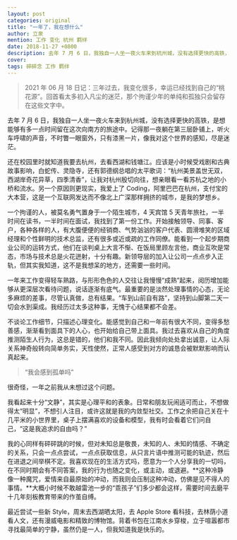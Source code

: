 ```yaml
---
layout: post
categories: original
title: "一年了，我在想什么"
author: 立泉
mention: 工作 变化 杭州 羁绊
date: 2018-11-27 +0800
description: 去年 7 月 6 日，我独自一人坐一夜火车来到杭州城，没有选择更快的高铁，是想能够有多一点时间留在这次向南方的旅途中。记得那一夜躺在第三层卧铺上，听火车呼啸的声音，不时瞥一眼窗外，只有漆黑一片，像我对这个世界的感知，尽是迷茫。
cover: 
tags: 碎碎念 工作 羁绊
---
```


> 2021 年 06 月 18 日记：三年过去，我变化很多，幸运已经找到自己的“桃花源”。回首看太多初入凡尘的迷茫，那个拘谨少年的单纯和孤独只会留存在这些文字中。

去年 7 月 6 日，我独自一人坐一夜火车来到杭州城，没有选择更快的高铁，是想能够有多一点时间留在这次向南方的旅途中。记得那一夜躺在第三层卧铺上，听火车呼啸的声音，不时瞥一眼窗外，只有漆黑一片，像我对这个世界的感知，尽是迷茫。

还在校园里时就知道我要去杭州，去看西湖和钱塘江。应该是小时候受戏剧和古典故事影响，白蛇传、灵隐寺，还有郭德纲总唱的太平歌词：“杭州美景盖世无双，西湖岸奇花异草，四季清香”，让我对杭州殷切向往，想亲眼看一看苏杭之地的小桥和流水。另一个原因则更现实，我爱上了 Coding，阿里巴巴在杭州，支付宝的大本营，这是一个互联网发达而不像北上广深那样拥挤的城市，是我的梦想乡。

一个拘谨的人，被莫名勇气置身于一个陌生城市，4 天宾馆 5 天青年旅社，一半时间在读书，一半时间在面试，我找到了第一份工作。开始接触领导、同事、客户，各种各样的人，有大腹便便的经销商、气势汹汹的客户代表、圆滑堆笑的区域经理和个性鲜明的技术总监，还有很多或近或疏的工作同僚。能看到一个起步期商业公司的运转方式，他们在谈判桌上大言不惭、在饭局里顾左言他，商业互吹是常态，市场与技术总是火花迸射，十分有趣。新领导层的加入让公司一点点步入正轨，但其实我知道，这不是我想呆的地方，还需要一些时间。

一年来工作变得轻车熟路，与形形色色的人交往让我慢慢“成熟”起来，阅历增加能够从更深层次看待问题，说话逐渐有底气。最重要的是淡然处理事情的心态，无论多麻烦的差事，尽管认真做，总有结果。“车到山前自有路”，坚持到山脚第二天一切会水到渠成。我经历过太多这种事，无愧于心结果都不会差。

不谈论工作细节，只描述心理变化。能感觉到自己和一年前有很大不同，变得多愁善感，渐渐看到面具下的人心，也开始给自己带上面具。我过去喜欢从自己的角度推测陌生人行为，这总是错的，他们和我不同。因此我倾向处处拿出诚意，让人际关系神奇般转向简单务实，天性使然，正常人感受到对方的诚恳会被默默影响而认真起来。

> “我会感到孤单吗”

很奇怪，一年之前我从未想过这个问题。

我看起来十分“文静”，其实是心理平和的表象。日常和朋友玩闹适可而止，不想做得太“明显”，不想引人注目，或许这就是我的内敛型社交。工作之余把自己关在十几平米的小世界里，桌子上摆满喜欢的设备和模型，我有时会看着它们问自己，“这是我追求的自由吗？”

我的心同样有砰砰跳的时候，但对未知总是敬畏，未知的人、未知的情感、不确定的关系，只会一点点尝试，一点点获取信息，从只言片语中推测可能的轨迹，然后在进退之间举棋不定。我喜欢现在的生活方式吗，愿意为一个人分享我的一切吗，在不同时期会有不同答案，我的行为也随之变化，或主动，或退避。**这种冷静像一种魔咒，爱情来自最原始的冲动，而我则会压制这种冲动，仿佛是见不得人的事情。**大概小时候不敢越雷池一步的“乖孩子”们多少都会这样，需要时间去磨平十几年刻板教育带来的作茧自缚。

最近尝试一些新 Style，周末去西湖晒太阳，去 Apple Store 看科技，去林荫小道看人文，还有漫威电影和精致的博物馆。背着书包在江南水乡穿梭，立于喧嚣都市寻找最简单的宁静，虽然仍是一人，但我知道我是快乐的。